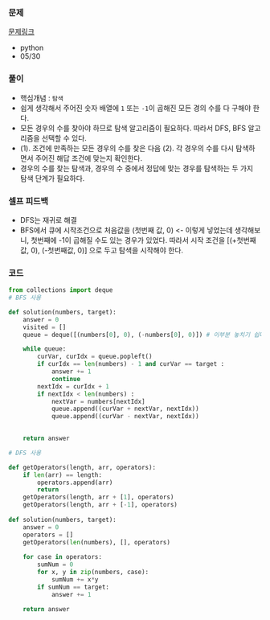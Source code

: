 ### 문제
[문제링크](https://school.programmers.co.kr/learn/courses/30/lessons/43165)
- python
- 05/30

### 풀이
- 핵심개념 : `탐색`
- 쉽게 생각해서 주어진 숫자 배열에 `1` 또는 `-1`이 곱해진 모든 경의 수를 다 구해야 한다.
- 모든 경우의 수를 찾아야 하므로 탐색 알고리즘이 필요하다. 따라서 DFS, BFS 알고리즘을 선택할 수 있다.
- (1). 조건에 만족하는 모든 경우의 수를 찾은 다음 (2). 각 경우의 수를 다시 탐색하면서 주어진 해답 조건에 맞는지 확인한다.
- 경우의 수를 찾는 탐색과, 경우의 수 중에서 정답에 맞는 경우를 탐색하는 두 가지 탐색 단계가 필요하다.

### 셀프 피드백
- DFS는 재귀로 해결
- BFS에서 큐에 시작조건으로 처음값을 (첫번째 값, 0) <- 이렇게 넣었는데 생각해보니, 첫번째에 -1이 곱해질 수도 있는 경우가 있었다. 따라서 시작 조건을 [(+첫번째값, 0), (-첫번째값, 0)] 으로 두고 탐색을 시작해야 한다.


### 코드
```python
from collections import deque
# BFS 사용

def solution(numbers, target):
    answer = 0
    visited = []
    queue = deque([(numbers[0], 0), (-numbers[0], 0)]) # 이부분 놓치기 쉽다.

    while queue:
        curVar, curIdx = queue.popleft()
        if curIdx == len(numbers) - 1 and curVar == target :
            answer += 1
            continue
        nextIdx = curIdx + 1
        if nextIdx < len(numbers) :
            nextVar = numbers[nextIdx]
            queue.append((curVar + nextVar, nextIdx))
            queue.append((curVar - nextVar, nextIdx))

            
    return answer

```

```python
# DFS 사용

def getOperators(length, arr, operators):
    if len(arr) == length:
        operators.append(arr)
        return
    getOperators(length, arr + [1], operators)
    getOperators(length, arr + [-1], operators)
    
def solution(numbers, target):
    answer = 0
    operators = []
    getOperators(len(numbers), [], operators)
    
    for case in operators:
        sumNum = 0 
        for x, y in zip(numbers, case):
            sumNum += x*y
        if sumNum == target:
            answer += 1
    
    return answer
```
